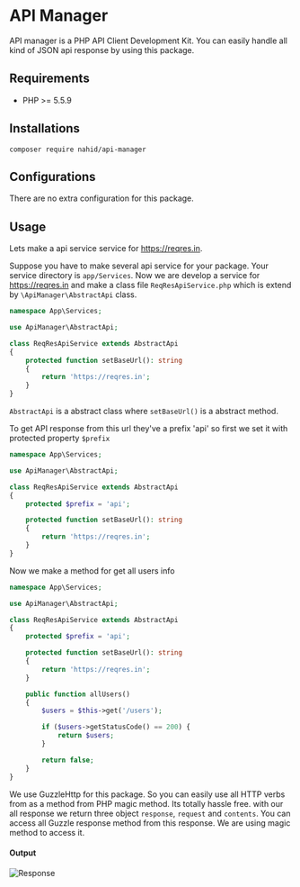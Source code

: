 # API Manager

API manager is a PHP API Client Development Kit. You can easily handle all kind of JSON api response by using this package.

## Requirements

- PHP >= 5.5.9

## Installations

```shell
composer require nahid/api-manager
```

## Configurations

There are no extra configuration for this package.

## Usage

Lets make a api service service for https://reqres.in.

Suppose you have to make several api service for your package. Your service directory is
`app/Services`. Now we are develop a service for https://reqres.in and make a class file `ReqResApiService.php`
which is extend by `\ApiManager\AbstractApi` class.

```php
namespace App\Services;

use ApiManager\AbstractApi;

class ReqResApiService extends AbstractApi
{
    protected function setBaseUrl(): string
    {
        return 'https://reqres.in';
    }
}
```

`AbstractApi` is a abstract class where `setBaseUrl()` is a abstract method.

To get API response from this url they've a prefix 'api' so first we set it with protected property `$prefix`

```php
namespace App\Services;

use ApiManager\AbstractApi;

class ReqResApiService extends AbstractApi
{
    protected $prefix = 'api';

    protected function setBaseUrl(): string
    {
        return 'https://reqres.in';
    }
}
```

Now we make a method for get all users info

```php
namespace App\Services;

use ApiManager\AbstractApi;

class ReqResApiService extends AbstractApi
{
    protected $prefix = 'api';

    protected function setBaseUrl(): string
    {
        return 'https://reqres.in';
    }

    public function allUsers()
    {
        $users = $this->get('/users');

        if ($users->getStatusCode() == 200) {
            return $users;
        }

        return false;
    }
}
```

We use GuzzleHttp for this package. So you can easily use all HTTP verbs
 from as a method from PHP magic method. Its totally hassle free. with our all response we return three object `response`, `request` and `contents`.
 You can access all Guzzle response method from this response. We are using magic method to access it.

#### Output

![Response](http://imgur.com/IgI0vKb.png?1 "Response")

